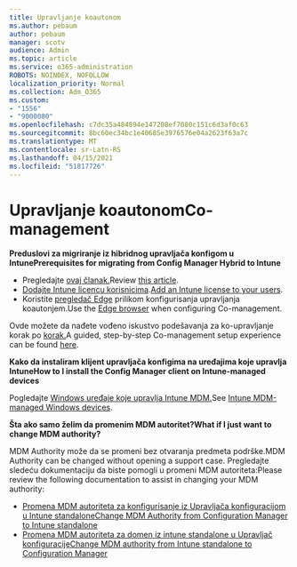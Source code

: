 ```yaml
---
title: Upravljanje koautonom
ms.author: pebaum
author: pebaum
manager: scotv
audience: Admin
ms.topic: article
ms.service: o365-administration
ROBOTS: NOINDEX, NOFOLLOW
localization_priority: Normal
ms.collection: Adm_O365
ms.custom:
- "1556"
- "9000080"
ms.openlocfilehash: c7dc35a484894e147208ef7080c151c6d3af0c63
ms.sourcegitcommit: 8bc60ec34bc1e40685e3976576e04a2623f63a7c
ms.translationtype: MT
ms.contentlocale: sr-Latn-RS
ms.lasthandoff: 04/15/2021
ms.locfileid: "51817726"
---
```

# <a name="co-management"></a><span data-ttu-id="eb403-102">Upravljanje koautonom</span><span class="sxs-lookup"><span data-stu-id="eb403-102">Co-management</span></span>

<span data-ttu-id="eb403-103">**Preduslovi za migriranje iz hibridnog upravljača konfigom u Intune**</span><span class="sxs-lookup"><span data-stu-id="eb403-103">**Prerequisites for migrating from Config Manager Hybrid to Intune**</span></span>

- <span data-ttu-id="eb403-104">Pregledajte [ovaj članak.](https://docs.microsoft.com/mem/configmgr/mdm/understand/what-happened-to-hybrid)</span><span class="sxs-lookup"><span data-stu-id="eb403-104">Review [this article](https://docs.microsoft.com/mem/configmgr/mdm/understand/what-happened-to-hybrid).</span></span>
- <span data-ttu-id="eb403-105">[Dodajte Intune licencu korisnicima](https://docs.microsoft.com/mem/intune/fundamentals/licenses-assign).</span><span class="sxs-lookup"><span data-stu-id="eb403-105">[Add an Intune license to your users](https://docs.microsoft.com/mem/intune/fundamentals/licenses-assign).</span></span>
- <span data-ttu-id="eb403-106">Koristite [pregledač Edge](https://www.microsoft.com/edge) prilikom konfigurisanja upravljanja koautonjem.</span><span class="sxs-lookup"><span data-stu-id="eb403-106">Use the [Edge browser](https://www.microsoft.com/edge) when configuring Co-management.</span></span>

<span data-ttu-id="eb403-107">Ovde možete da nađete vođeno iskustvo podešavanja za ko-upravljanje korak po [korak.](https://admin.microsoft.com/AdminPortal/Home?#/modernonboarding/comanagesetupguide)</span><span class="sxs-lookup"><span data-stu-id="eb403-107">A guided, step-by-step Co-management setup experience can be found [here](https://admin.microsoft.com/AdminPortal/Home?#/modernonboarding/comanagesetupguide).</span></span>

<span data-ttu-id="eb403-108">**Kako da instaliram klijent upravljača konfigima na uređajima koje upravlja Intune**</span><span class="sxs-lookup"><span data-stu-id="eb403-108">**How to I install the Config Manager client on Intune-managed devices**</span></span>

<span data-ttu-id="eb403-109">Pogledajte [Windows uređaje koje upravlja Intune MDM.](https://docs.microsoft.com/mem/configmgr/core/clients/deploy/deploy-clients-to-windows-computers#bkmk_mdm)</span><span class="sxs-lookup"><span data-stu-id="eb403-109">See [Intune MDM-managed Windows devices](https://docs.microsoft.com/mem/configmgr/core/clients/deploy/deploy-clients-to-windows-computers#bkmk_mdm).</span></span>

<span data-ttu-id="eb403-110">**Šta ako samo želim da promenim MDM autoritet?**</span><span class="sxs-lookup"><span data-stu-id="eb403-110">**What if I just want to change MDM authority?**</span></span>

<span data-ttu-id="eb403-111">MDM Authority može da se promeni bez otvaranja predmeta podrške.</span><span class="sxs-lookup"><span data-stu-id="eb403-111">MDM Authority can be changed without opening a support case.</span></span> <span data-ttu-id="eb403-112">Pregledajte sledeću dokumentaciju da biste pomogli u promeni MDM autoriteta:</span><span class="sxs-lookup"><span data-stu-id="eb403-112">Please review the following documentation to assist in changing your MDM authority:</span></span>

- [<span data-ttu-id="eb403-113">Promena MDM autoriteta za konfigurisanje iz Upravljača konfiguracijom u Intune standalone</span><span class="sxs-lookup"><span data-stu-id="eb403-113">Change MDM Authority from Configuration Manager to Intune standalone</span></span>](https://docs.microsoft.com/mem/configmgr/mdm/understand/what-happened-to-hybrid)
- [<span data-ttu-id="eb403-114">Promena MDM autoriteta za domen iz intune standalone u Upravljač konfiguracije</span><span class="sxs-lookup"><span data-stu-id="eb403-114">Change MDM authority from Intune standalone to Configuration Manager</span></span>](https://docs.microsoft.com/mem/configmgr/mdm/understand/what-happened-to-hybrid)
